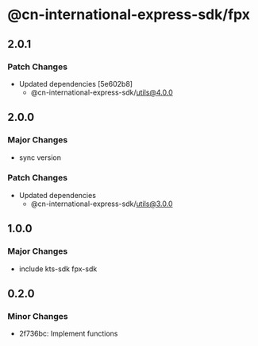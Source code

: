 # @cn-international-express-sdk/fpx

## 2.0.1

### Patch Changes

- Updated dependencies [5e602b8]
  - @cn-international-express-sdk/utils@4.0.0

## 2.0.0

### Major Changes

- sync version

### Patch Changes

- Updated dependencies
  - @cn-international-express-sdk/utils@3.0.0

## 1.0.0

### Major Changes

- include kts-sdk fpx-sdk

## 0.2.0

### Minor Changes

- 2f736bc: Implement functions
